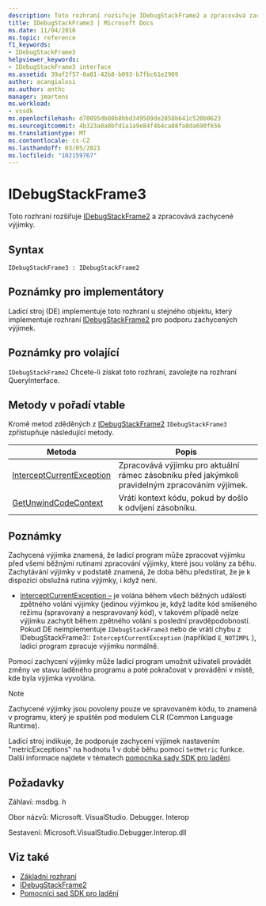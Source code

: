 ```yaml
---
description: Toto rozhraní rozšiřuje IDebugStackFrame2 a zpracovává zachycené výjimky.
title: IDebugStackFrame3 | Microsoft Docs
ms.date: 11/04/2016
ms.topic: reference
f1_keywords:
- IDebugStackFrame3
helpviewer_keywords:
- IDebugStackFrame3 interface
ms.assetid: 39af2f57-0a01-42b8-b093-b7fbc61e2909
author: acangialosi
ms.author: anthc
manager: jmartens
ms.workload:
- vssdk
ms.openlocfilehash: d70095db80b8bbd349509de2858b641c520b0623
ms.sourcegitcommit: 4b323a8a8bfd1a1a9e84f4b4ca88fa8da690f656
ms.translationtype: MT
ms.contentlocale: cs-CZ
ms.lasthandoff: 03/05/2021
ms.locfileid: "102159767"
---
```

# <a name="idebugstackframe3"></a>IDebugStackFrame3
Toto rozhraní rozšiřuje [IDebugStackFrame2](../../../extensibility/debugger/reference/idebugstackframe2.md) a zpracovává zachycené výjimky.

## <a name="syntax"></a>Syntax

```
IDebugStackFrame3 : IDebugStackFrame2
```

## <a name="notes-for-implementers"></a>Poznámky pro implementátory
 Ladicí stroj (DE) implementuje toto rozhraní u stejného objektu, který implementuje rozhraní [IDebugStackFrame2](../../../extensibility/debugger/reference/idebugstackframe2.md) pro podporu zachycených výjimek.

## <a name="notes-for-callers"></a>Poznámky pro volající
 [](/cpp/atl/queryinterface) `IDebugStackFrame2` Chcete-li získat toto rozhraní, zavolejte na rozhraní QueryInterface.

## <a name="methods-in-vtable-order"></a>Metody v pořadí vtable
 Kromě metod zděděných z [IDebugStackFrame2](../../../extensibility/debugger/reference/idebugstackframe2.md) `IDebugStackFrame3` zpřístupňuje následující metody.

|Metoda|Popis|
|------------|-----------------|
|[InterceptCurrentException](../../../extensibility/debugger/reference/idebugstackframe3-interceptcurrentexception.md)|Zpracovává výjimku pro aktuální rámec zásobníku před jakýmkoli pravidelným zpracováním výjimek.|
|[GetUnwindCodeContext](../../../extensibility/debugger/reference/idebugstackframe3-getunwindcodecontext.md)|Vrátí kontext kódu, pokud by došlo k odvíjení zásobníku.|

## <a name="remarks"></a>Poznámky
 Zachycená výjimka znamená, že ladicí program může zpracovat výjimku před všemi běžnými rutinami zpracování výjimky, které jsou volány za běhu. Zachytávání výjimky v podstatě znamená, že doba běhu předstírat, že je k dispozici obslužná rutina výjimky, i když není.

- [InterceptCurrentException –](../../../extensibility/debugger/reference/idebugstackframe3-interceptcurrentexception.md) je volána během všech běžných událostí zpětného volání výjimky (jedinou výjimkou je, když ladíte kód smíšeného režimu (spravovaný a nespravovaný kód), v takovém případě nelze výjimku zachytit během zpětného volání s poslední pravděpodobností. Pokud DE neimplementuje `IDebugStackFrame3` nebo de vrátí chybu z IDebugStackFrame3:: `InterceptCurrentException` (například `E_NOTIMPL` ), ladicí program zpracuje výjimku normálně.

 Pomocí zachycení výjimky může ladicí program umožnit uživateli provádět změny ve stavu laděného programu a poté pokračovat v provádění v místě, kde byla výjimka vyvolána.

> [!NOTE]
> Zachycené výjimky jsou povoleny pouze ve spravovaném kódu, to znamená v programu, který je spuštěn pod modulem CLR (Common Language Runtime).

 Ladicí stroj indikuje, že podporuje zachycení výjimek nastavením "metricExceptions" na hodnotu 1 v době běhu pomocí `SetMetric` funkce. Další informace najdete v tématech [pomocníka sady SDK pro ladění](../../../extensibility/debugger/reference/sdk-helpers-for-debugging.md).

## <a name="requirements"></a>Požadavky
 Záhlaví: msdbg. h

 Obor názvů: Microsoft. VisualStudio. Debugger. Interop

 Sestavení: Microsoft.VisualStudio.Debugger.Interop.dll

## <a name="see-also"></a>Viz také
- [Základní rozhraní](../../../extensibility/debugger/reference/core-interfaces.md)
- [IDebugStackFrame2](../../../extensibility/debugger/reference/idebugstackframe2.md)
- [Pomocníci sad SDK pro ladění](../../../extensibility/debugger/reference/sdk-helpers-for-debugging.md)
